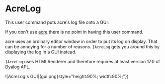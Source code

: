 # AcreLog

This user command puts acre's log file onto a GUI. 

If you don't use [acre](https://github.com/the-carlisle-group/Acre-Desktop "acre on GitHub") there is no point in having this user command.

acre uses an ordinary editor window in order to put its log on display. That can be annoying for a number of reasons. `]AcreLog` gets you around this by displaying the log in a GUI instead.

`]AcreLog` uses HTMLRenderer and therefore requires at least version 17.0 of Dyalog APL.

![AcreLog's GUI](gui.png{style="height:90%; width:90%;"})